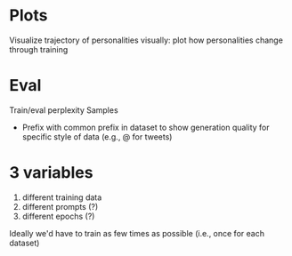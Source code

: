 # Plots
Visualize trajectory of personalities visually: plot how personalities change through training

# Eval
Train/eval perplexity
Samples
* Prefix with common prefix in dataset to show generation quality for specific style of data (e.g., @ for tweets)

# 3 variables
1) different training data
3) different prompts (?)
4) different epochs (?)

Ideally we'd have to train as few times as possible (i.e., once for each dataset)
